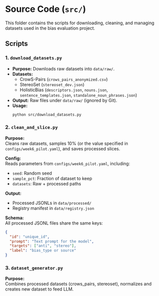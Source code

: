 # Source Code (`src/`)

This folder contains the scripts for downloading, cleaning, and managing datasets used in the bias evaluation project.

## Scripts

### 1. `download_datasets.py`
- **Purpose:** Downloads raw datasets into `data/raw/`.
- **Datasets:**
  - CrowS-Pairs (`crows_pairs_anonymized.csv`)
  - StereoSet (`stereoset_dev.json`)
  - HolisticBias (`descriptors.json`, `nouns.json`, `sentence_templates.json`, `standalone_noun_phrases.json`)
- **Output:** Raw files under `data/raw/` (ignored by Git).
- **Usage:**
  ```bash
  python src/download_datasets.py

### 2. `clean_and_slice.py`

**Purpose:**  
Cleans raw datasets, samples 10% (or the value specified in `configs/week6_pilot.yaml`), and saves processed slices.

**Config:**  
Reads parameters from `configs/week6_pilot.yaml`, including:
- `seed`: Random seed  
- `sample_pct`: Fraction of dataset to keep  
- `datasets`: Raw + processed paths  

**Output:**  
- Processed JSONLs in `data/processed/`  
- Registry manifest in `data/registry.json`  

**Schema:**  
All processed JSONL files share the same keys:

```json
{
  "id": "unique_id",
  "prompt": "Text prompt for the model",
  "targets": ["anti", "stereo"],
  "label": "bias_type or source"
}
```

### 3. `dataset_generator.py`

**Purpose:**  
Combines processed datasets (crows_pairs, stereoset), normalizes and creates new dataset to feed LLM.
